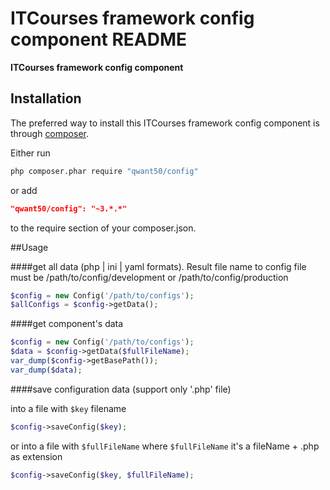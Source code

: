 
ITCourses framework config component README
============

**ITCourses framework config component**



## Installation

The preferred way to install this ITCourses framework config component is through [composer](http://getcomposer.org/download/).

Either run

```sh
php composer.phar require "qwant50/config"
```

or add

```json
"qwant50/config": "~3.*.*"
```

to the require section of your composer.json.


##Usage

####get all data (php | ini | yaml formats). Result file name to config file must be /path/to/config/development or /path/to/config/production
```php
$config = new Config('/path/to/configs');
$allConfigs = $config->getData();
```

####get component's data
```php
$config = new Config('/path/to/configs');
$data = $config->getData($fullFileName);
var_dump($config->getBasePath());
var_dump($data);
```

####save configuration data (support only '.php' file)

into a file with `$key` filename  
````php
$config->saveConfig($key);
````

or into a file with `$fullFileName` where `$fullFileName` it's a fileName + .php as extension

````php
$config->saveConfig($key, $fullFileName);
````


